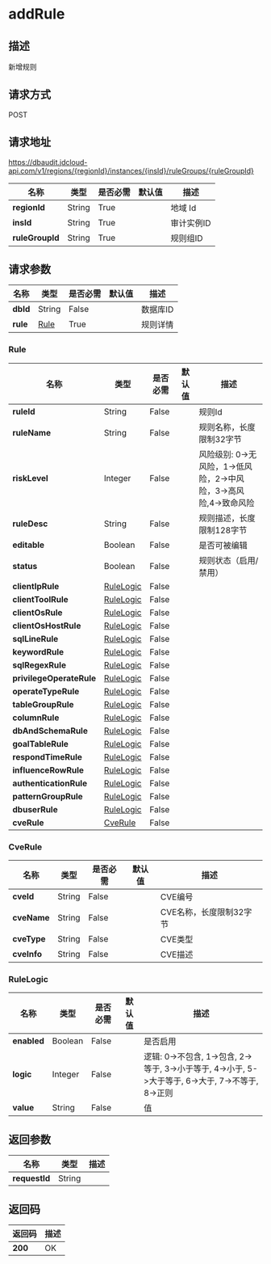 # addRule


## 描述
新增规则

## 请求方式
POST

## 请求地址
https://dbaudit.jdcloud-api.com/v1/regions/{regionId}/instances/{insId}/ruleGroups/{ruleGroupId}

|名称|类型|是否必需|默认值|描述|
|---|---|---|---|---|
|**regionId**|String|True| |地域 Id|
|**insId**|String|True| |审计实例ID|
|**ruleGroupId**|String|True| |规则组ID|

## 请求参数
|名称|类型|是否必需|默认值|描述|
|---|---|---|---|---|
|**dbId**|String|False| |数据库ID|
|**rule**|[Rule](addrule#rule)|True| |规则详情|

### <div id="rule">Rule</div>
|名称|类型|是否必需|默认值|描述|
|---|---|---|---|---|
|**ruleId**|String|False| |规则Id|
|**ruleName**|String|False| |规则名称，长度限制32字节|
|**riskLevel**|Integer|False| |风险级别: 0->无风险，1->低风险，2->中风险，3->高风险,4->致命风险|
|**ruleDesc**|String|False| |规则描述，长度限制128字节|
|**editable**|Boolean|False| |是否可被编辑|
|**status**|Boolean|False| |规则状态（启用/禁用）|
|**clientIpRule**|[RuleLogic](addrule#rulelogic)|False| | |
|**clientToolRule**|[RuleLogic](addrule#rulelogic)|False| | |
|**clientOsRule**|[RuleLogic](addrule#rulelogic)|False| | |
|**clientOsHostRule**|[RuleLogic](addrule#rulelogic)|False| | |
|**sqlLineRule**|[RuleLogic](addrule#rulelogic)|False| | |
|**keywordRule**|[RuleLogic](addrule#rulelogic)|False| | |
|**sqlRegexRule**|[RuleLogic](addrule#rulelogic)|False| | |
|**privilegeOperateRule**|[RuleLogic](addrule#rulelogic)|False| | |
|**operateTypeRule**|[RuleLogic](addrule#rulelogic)|False| | |
|**tableGroupRule**|[RuleLogic](addrule#rulelogic)|False| | |
|**columnRule**|[RuleLogic](addrule#rulelogic)|False| | |
|**dbAndSchemaRule**|[RuleLogic](addrule#rulelogic)|False| | |
|**goalTableRule**|[RuleLogic](addrule#rulelogic)|False| | |
|**respondTimeRule**|[RuleLogic](addrule#rulelogic)|False| | |
|**influenceRowRule**|[RuleLogic](addrule#rulelogic)|False| | |
|**authenticationRule**|[RuleLogic](addrule#rulelogic)|False| | |
|**patternGroupRule**|[RuleLogic](addrule#rulelogic)|False| | |
|**dbuserRule**|[RuleLogic](addrule#rulelogic)|False| | |
|**cveRule**|[CveRule](addrule#cverule)|False| | |
### <div id="cverule">CveRule</div>
|名称|类型|是否必需|默认值|描述|
|---|---|---|---|---|
|**cveId**|String|False| |CVE编号|
|**cveName**|String|False| |CVE名称，长度限制32字节|
|**cveType**|String|False| |CVE类型|
|**cveInfo**|String|False| |CVE描述|
### <div id="rulelogic">RuleLogic</div>
|名称|类型|是否必需|默认值|描述|
|---|---|---|---|---|
|**enabled**|Boolean|False| |是否启用|
|**logic**|Integer|False| |逻辑: 0->不包含, 1->包含, 2->等于, 3->小于等于, 4->小于, 5->大于等于, 6->大于, 7->不等于, 8->正则|
|**value**|String|False| |值|

## 返回参数
|名称|类型|描述|
|---|---|---|
|**requestId**|String| |


## 返回码
|返回码|描述|
|---|---|
|**200**|OK|
